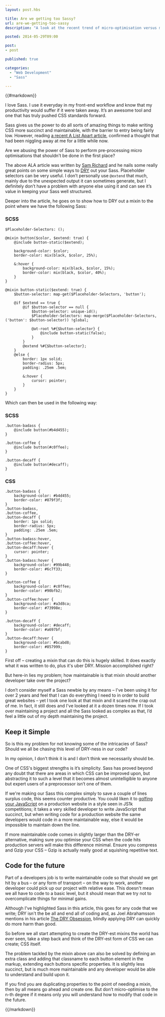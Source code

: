 ```yaml
---
layout: post.hbs

title: Are we getting too Sassy?
url: are-we-getting-too-sassy
description: "A look at the recent trend of micro-optimisation versus maintainability"

posted: 2014-05-29T09:00

post:
- post

published: true

categories:
  - "Web Development"
  - "Sass"

---
```


{{#markdown}}

I love Sass.  I use it everyday in my front-end workflow and know that my productivity would suffer if it were taken away.  It’s an awesome tool and one that has truly pushed CSS standards forward.

Sass gives us the power to do all sorts of amazing things to make writing CSS more succinct and maintainable, with the barrier to entry being fairly low.  However, reading [a recent A List Apart article](http://alistapart.com/article/dry-ing-out-your-sass-mixins), confirmed a thought that had been niggling away at me for a little while now.

Are we abusing the power of Sass to perform pre-processing micro optimisations that shouldn't be done in the first place?

The above ALA article was written by [Sam Richard](https://twitter.com/Snugug) and he nails some really great points on some simple ways to [DRY](http://en.wikipedia.org/wiki/Don't_repeat_yourself) out your Sass.  Placeholder selectors can be very useful.  I don’t personally use `@extend` that much, mainly due to the unexpected output it can sometimes generate, but I definitely don’t have a problem with anyone else using it and can see it’s value in keeping your Sass well structured.

Deeper into the article, he goes on to show how to DRY out a mixin to the point where we have the following Sass:

### SCSS

<pre>
<code class="language-scss">$Placeholder-Selectors: ();

@mixin button($color, $extend: true) {
	@include button-static($extend);

	background-color: $color;
	border-color: mix(black, $color, 25%);

	&:hover {
		background-color: mix(black, $color, 15%);
		border-color: mix(black, $color, 40%);
	}
}

@mixin button-static($extend: true) {
	$button-selector: map-get($Placeholder-Selectors, 'button');

	@if $extend == true {
		@if $button-selector == null {
			$button-selector: unique-id();
			$Placeholder-Selectors: map-merge($Placeholder-Selectors, ('button': $button-selector)) !global;

			@at-root %#{$button-selector} {
				@include button-static(false);
			}
		}
		@extend %#{$button-selector};
	}
	@else {
		border: 1px solid;
		border-radius: 5px;
		padding: .25em .5em;

		&:hover {
			cursor: pointer;
		}
	}
}</code>
</pre>

Which can then be used in the following way:

### SCSS

<pre>
<code class="language-scss">.button-badass {
	@include button(#b4d455);
}

.button-coffee {
	@include button(#c0ffee);
}

.button-decaff {
	@include button(#decaff);
}</code>
</pre>

### CSS

<pre>
<code class="language-css">.button-badass {
	background-color: #b4d455;
	border-color: #879f3f;
}
.button-badass,
.button-coffee,
.button-decaff {
	border: 1px solid;
	border-radius: 5px;
	padding: .25em .5em;
}
.button-badass:hover,
.button-coffee:hover,
.button-decaff:hover {
	cursor: pointer;
}
.button-badass:hover {
	background-color: #99b448;
	border-color: #6c7f33;
}

.button-coffee {
	background-color: #c0ffee;
	border-color: #90bfb2;
}
.button-coffee:hover {
	background-color: #a3d8ca;
	border-color: #73998e;
}

.button-decaff {
	background-color: #decaff;
	border-color: #a697bf;
}
.button-decaff:hover {
	background-color: #bcabd8;
	border-color: #857999;
}</code>
</pre>

First off – creating a mixin that can do this is hugely skilled.  It does exactly what it was written to do, plus it's uber DRY.  Mission accomplished right?

But here-in lies my problem; how maintainable is that mixin should another developer take over the project?

I don’t consider myself a Sass newbie by any means – I've been using it for over 2 years and feel that I can do everything I need to in order to build great websites – yet I took one look at that mixin and it scared the crap out of me.  In fact, it still does and I've looked at it a dozen times now.  If I took over maintaining a project and all the Sass looked as complex as that, I’d feel a little out of my depth maintaining the project.

## Keep it Simple

So is this my problem for not knowing some of the intricacies of Sass?  Should we all be chasing this level of DRY-ness in our code?

In my opinion, I don’t think it is and I don’t think we necessarily should be.

One of CSS's biggest strengths is it’s simplicity.  Sass has proved beyond any doubt that there are areas in which CSS can be improved upon, but abstracting it to such a level that it becomes almost unintelligible to anyone but expert users of a preprocessor isn’t one of them.

If we're making our Sass this complex simply to save a couple of lines surplus code, this seems counter productive.  You could liken it to [golfing your JavaScript](http://www.zolmeister.com/2012/06/javascript-golfing.html) on a production website in a style seen in JS1k competitions; it takes a very skilled developer to write JavaScript that succinct, but when writing code for a production website the same developers would code in a more maintainable way, else it would be impossible to maintain down the line.

If more maintainable code comes in slightly larger than the DRY-er alternative, making sure you optimise your CSS when the code hits production servers will make this difference minimal.  Ensure you compress and Gzip your CSS  – Gzip is actually really good at squishing repetitive text.

## Code for the future

Part of a developers job is to write maintainable code so that should we get hit by a bus – or any form of transport – on the way to work, another developer could pick up our project with relative ease.  This doesn't mean we all have to code to a basic level, but it should mean that we try not to overcomplicate things for minimal gains.

Although I've highlighted Sass in this article, this goes for any code that we write; DRY isn't the be all and end all of coding and, as Joel Abrahamsson mentions in his article [The DRY Obsession](http://joelabrahamsson.com/the-dry-obsession/), blindly applying DRY can quickly do more harm than good.

So before we all start attempting to create the DRY-est mixins the world has ever seen, take a step back and think of the DRY-est form of CSS we can create; CSS itself.

The problem tackled by the mixin above can also be solved by defining an extra class and adding that classname to each button element in the markup, extending each buttons specific properties.  It is slightly less succinct, but is much more maintainable and any developer would be able to understand and build upon it.

If you find you are duplicating properties to the point of needing a mixin, then by all means go ahead and create one.  But don’t micro-optimise to the n-th degree if it means only you will understand how to modify that code in the future.

{{/markdown}}
